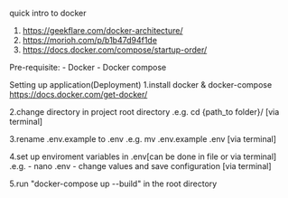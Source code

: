 quick intro to docker
1. https://geekflare.com/docker-architecture/
2. https://morioh.com/p/b1b47d94f1de
3. https://docs.docker.com/compose/startup-order/

Pre-requisite: - Docker - Docker compose

Setting up application(Deployment)
1.install docker & docker-compose 
https://docs.docker.com/get-docker/

2.change directory in project root directory
.e.g. cd {path_to folder}/
[via terminal]

3.rename .env.example to .env
.e.g. mv .env.example .env
[via terminal]

4.set up enviroment variables in .env[can be done in file or via terminal]
.e.g. 
     - nano .env
     - change values and save configuration
     [via terminal]

5.run "docker-compose up --build" in the root directory
